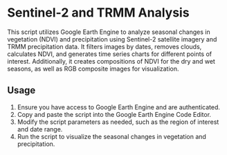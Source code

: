 # Sentinel-2 and TRMM Analysis
This script utilizes Google Earth Engine to analyze seasonal changes in vegetation (NDVI) and precipitation using Sentinel-2 satellite imagery and TRMM precipitation data. It filters images by dates, removes clouds, calculates NDVI, and generates time series charts for different points of interest. Additionally, it creates compositions of NDVI for the dry and wet seasons, as well as RGB composite images for visualization.

## Usage
1. Ensure you have access to Google Earth Engine and are authenticated.
2. Copy and paste the script into the Google Earth Engine Code Editor.
3. Modify the script parameters as needed, such as the region of interest and date range.
4. Run the script to visualize the seasonal changes in vegetation and precipitation.
